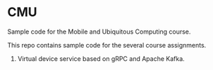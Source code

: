 # CMU
Sample code for the Mobile and Ubiquitous Computing course.

This repo contains sample code for the several course assignments.

1) Virtual device service based on gRPC and Apache Kafka.